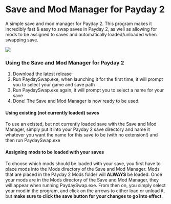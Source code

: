 # Save and Mod Manager for Payday 2

A simple save and mod manager for Payday 2.
This program makes it incredibly fast & easy to swap saves in Payday 2, as well as allowing for mods to be assigned to saves and automatically loaded/unloaded when swapping save.

![](https://i.imgur.com/fK5qBNa.png)

### Using the Save and Mod Manager for Payday 2

1. Download the latest release
2. Run PaydaySwap.exe, when launching it for the first time, it will prompt you to select your game and save path
3. Run PaydaySwap.exe again, it will prompt you to select a name for your save
4. Done! The Save and Mod Manager is now ready to be used.

#### Using existing (not currently loaded) saves
To use an existed, but not currently loaded save with the Save and Mod Manager, simply put it into your Payday 2 save directory and name it whatever you want the name for this save to be (with no extension!) and then run PaydaySwap.exe

#### Assigning mods to be loaded with your saves
To choose which mods should be loaded with your save, you first have to place mods into the Mods directory of the Save and Mod Manager. Mods that are placed in the Payday 2 Mods folder will **ALWAYS** be loaded.
Once your mods are in the Mods directory of the Save and Mod Manager, they will appear when running PaydaySwap.exe.
From then on, you simply select your mod in the program, and click on the arrows to either load or unload it, but **make sure to click the save button for your changes to go into effect**.
